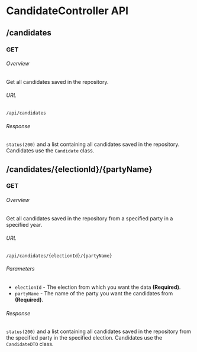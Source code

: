 # CandidateController API



## /candidates

### GET

###### Overview
Get all candidates saved in the repository.

###### URL
```
/api/candidates
```

###### Response
`status(200)` and a list containing all candidates saved in the repository.
Candidates use the `Candidate` class.



## /candidates/{electionId}/{partyName}

### GET

###### Overview
Get all candidates saved in the repository from a specified party in a specified year.

###### URL
```
/api/candidates/{electionId}/{partyName}
```

###### Parameters
- `electionId` - The election from which you want the data **(Required)**.
- `partyName` - The name of the party you want the candidates from **(Required)**.

###### Response
`status(200)` and a list containing all candidates saved in the repository from the specified party in the specified election.
Candidates use the `CandidateDTO` class.
